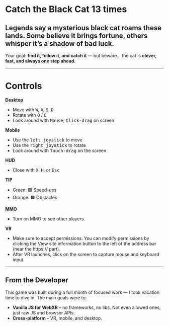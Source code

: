 # Catch the Black Cat 13 times
## Legends say a mysterious black cat roams these lands. Some believe it **brings fortune**, others whisper it’s a **shadow of bad luck**.
Your goal: **find it, follow it, and catch it** — but beware...
the cat is **clever, fast, and always one step ahead.**

---
# Controls
**Desktop**
- Move with <kbd>W</kbd>, <kbd>A</kbd>, <kbd>S</kbd>, <kbd>D</kbd>
- Rotate with <kbd>Q</kbd> / <kbd>E</kbd>
- Look around with <kbd>Mouse</kbd>; <kbd>Click-drag</kbd> on screen

**Mobile**
- Use the <kbd>left joystick</kbd> to move
- Use the <kbd>right joystick</kbd> to rotate
- Look around with <kbd>Touch-drag</kbd> on the screen

**HUD**
- Close with <kbd>X</kbd>, <kbd>H</kbd>, or <kbd>Esc</kbd>

**TIP**
- Green: 🟩 Speed-ups
- Orange: 🟧 Obstacles

**MMO**
- Turn on MMO to see other players.

**VR**
- Make sure to accept permissions.
You can modify permissions by clicking the View site information button to the left of the address bar (near the https:// part).
- After VR launches, click on the screen to capture mouse and keyboard input.

---
## From the Developer
This game was built during a full month of focused work — I took vacation time to dive in.
The main goals were to:
- **Vanilla JS for WebXR** – no frameworks, no libs. Not even allowed ones, just raw JS and browser APIs.
- **Cross-platform** – VR, mobile, and desktop.
